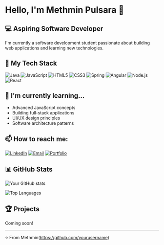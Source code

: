 # Hello, I'm Methmin Pulsara 👋

## 💻 Aspiring Software Developer

I'm currently a software development student passionate about building web applications and learning new technologies.

## 🚀 My Tech Stack

![Java](https://img.shields.io/badge/-Java-ED8B00?style=for-the-badge&logo=java&logoColor=white)
![JavaScript](https://img.shields.io/badge/-JavaScript-F7DF1E?style=for-the-badge&logo=javascript&logoColor=black)
![HTML5](https://img.shields.io/badge/-HTML5-E34F26?style=for-the-badge&logo=html5&logoColor=white)
![CSS3](https://img.shields.io/badge/-CSS3-1572B6?style=for-the-badge&logo=css3&logoColor=white)
![Spring](https://img.shields.io/badge/-Spring-6DB33F?style=for-the-badge&logo=spring&logoColor=white)
![Angular](https://img.shields.io/badge/-Angular-DD0031?style=for-the-badge&logo=angular&logoColor=white)
![Node.js](https://img.shields.io/badge/-Node.js-339933?style=for-the-badge&logo=nodedotjs&logoColor=white)
![React](https://img.shields.io/badge/-React-61DAFB?style=for-the-badge&logo=react&logoColor=black)

## 🌱 I'm currently learning...

- Advanced JavaScript concepts
- Building full-stack applications
- UI/UX design principles
- Software architecture patterns

## 📫 How to reach me:

[![LinkedIn](https://img.shields.io/badge/-LinkedIn-0077B5?style=for-the-badge&logo=linkedin&logoColor=white)](https://www.linkedin.com/in/methmin-pulsara/)
[![Email](https://img.shields.io/badge/-Email-D14836?style=for-the-badge&logo=gmail&logoColor=white)](methminpulsara10@gmail.com)
[![Portfolio](https://img.shields.io/badge/-Portfolio-000000?style=for-the-badge&logo=notion&logoColor=white)]()

## 📊 GitHub Stats

![Your GitHub stats](https://github-readme-stats.vercel.app/api?username=yourusername&show_icons=true&theme=radical)

![Top Languages](https://github-readme-stats.vercel.app/api/top-langs/?username=yourusername&layout=compact&theme=radical)

## 🏆 Projects

Coming soon!

---

⭐️ From Methmin(https://github.com/yourusername)
